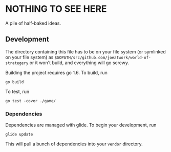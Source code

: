 # NOTHING TO SEE HERE

A pile of half-baked ideas.

## Development

The directory containing this file has to be on your file system (or
symlinked on your file system) as `$GOPATH/src/github.com/joeatwork/world-of-strategery`
or it won't build, and everything will go screwy.

Building the project requires go 1.6. To build, run

```
go build
```

To test, run

```
go test -cover ./game/
```

### Dependencies

Dependencies are managed with glide. To begin your development, run

```
glide update
```

This will pull a bunch of dependencies into your `vendor` directory.

